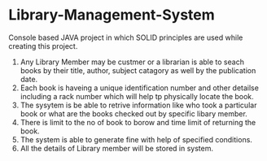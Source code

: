 # Library-Management-System
Console based JAVA project in which SOLID principles are used while creating this project.

1. Any Library Member may be custmer or a librarian is able to seach books by their title, author, subject catagory as well by the publication date.
2. Each book is haveing a unique identification number and other detailse including a rack number which will help tp physically locate the book.
3. The sysytem is be able to retrive information like who took a particular book or what are the books checked out by specific libary member. 
4. There is limit to the no of book to borow and time limit of returning the book.
5. The system is able to generate fine with help of specified conditions.
6. All the details of Library member will be stored in system.
